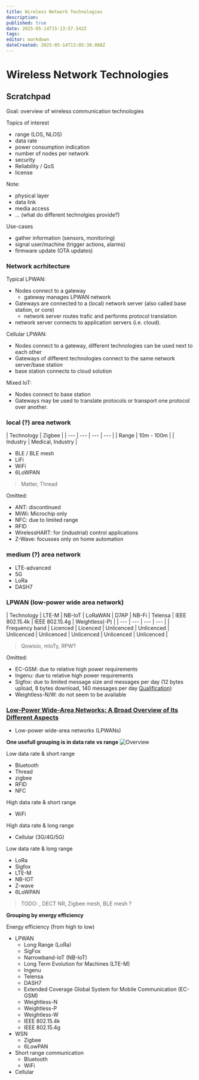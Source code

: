 ```yaml
---
title: Wireless Network Technologies
description: 
published: true
date: 2025-05-14T15:13:57.542Z
tags: 
editor: markdown
dateCreated: 2025-05-14T13:05:30.088Z
---
```


# Wireless Network Technologies


## Scratchpad

Goal: overview of wireless communication technologies

Topics of interest
* range (LOS, NLOS)
* data rate
* power consumption indication
* number of nodes per network
* security
* Reliability / QoS
* license

Note:
* physical layer
* data link
* media access
* ... (what do different technolgies provide?)

Use-cases
* gather information (sensors, monitoring)
* signal user/machine (trigger actions, alarms)
* firmware update (OTA updates)



### Network acrhitecture

Typical LPWAN:
* Nodes connect to a gateway
  * gateway manages LPWAN network
* Gateways are connected to a (local) network server (also called base station, or core)
  * network server routes trafic and performs protocol translation 
* network server connects to application servers (i.e. cloud).

Cellular LPWAN:
* Nodes connect to a gateway, different technologies can be used next to each other
* Gateways of different technologies connect to the same network server/base station
* base station connects to cloud solution

Mixed IoT:
* Nodes connect to base station
* Gateways may be used to translate protocols or transport one protocol over another.

### local (?) area network

| Technology | Zigbee | 
| --- | --- | --- | --- |
| Range | 10m - 100m | 
| Industry | Medical, Industry | 

* BLE / BLE mesh
* LiFi
* WiFi
* 6LoWPAN

> Matter, Thread

Omitted:
* ANT: discontinued
* MiWi: Microchip only
* NFC: due to limited range
* RFID
* WirelessHART: for (industrial) control applications
* Z-Wave: focusses only on home automation

### medium (?) area network

* LTE-advanced
* 5G
* LoRa
* DASH7

### LPWAN (low-power wide area network)

| Technology | LTE-M | NB-IoT | LoRaWAN | D7AP | NB-Fi | Telensa | IEEE 802.15.4k | IEEE 802.15.4g | Weightless(-P) | 
| --- | --- | --- | --- |
| Frequency band | Licenced | Licenced | Unlicenced | Unlicenced | Unlicenced | Unlicenced | Unlicenced | Unlicenced | Unlicenced |


> Qowisio, mIoTy, RPW?


Omitted:
* EC-GSM: due to relative high power requirements
* Ingenu: due to relative high power requirements
* Sigfox: due to limited message size and messages per day (12 bytes upload, 8 bytes download, 140 messages per day [Qualification](https://build.sigfox.com/study))
* Weightless-N/W: do not seem to be available

### [Low-Power Wide-Area Networks: A Broad Overview of Its Different Aspects](https://ieeexplore.ieee.org/abstract/document/9848798)
* Low-power wide-area networks (LPWANs)

**One usefull grouping is in data rate vs range**
![Overview](https://ieeexplore.ieee.org/mediastore/IEEE/content/media/6287639/9668973/9848798/cenke2-3196182-small.gif)

Low data rate & short range
* Bluetooth
* Thread
* zigbee
* RFID
* NFC

High data rate & short range
* WiFi

High data rate & long range
* Cellular (3G/4G/5G)

Low data rate & long range
* LoRa
* Sigfox
* LTE-M
* NB-IOT
* Z-wave
* 6LoWPAN

> TODO: , DECT NR, Zigbee mesh, BLE mesh ?

**Grouping by energy efficiency**

Energy efficiency (from high to low)
* LPWAN
  * Long Range (LoRa)
  * SigFox
  * Narrowband-IoT (NB-IoT)
  * Long Term Evolution for Machines (LTE-M)
  * Ingenu
  * Telensa
  * DASH7
  * Extended Coverage Global System for Mobile Communication (EC-GSM)
  * Weightless-N
  * Weightless-P
  * Weightless-W
  * IEEE 802.15.4k
  * IEEE 802.15.4g
* WSN
  * Zigbee
  * 6LowPAN
* Short range communication
  * Bluetooth
  * WiFi
* Cellular





